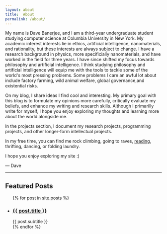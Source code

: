 ```yaml
---
layout: about
title:  About
permalink: /about/
---
```


My name is Dave Banerjee, and I am a third-year undergraduate student studying computer science at Columbia University in New York. My academic interest interests lie in ethics, artificial intelligence, nanomaterials, and rationality, but these interests are always subject to change. I have a research background in physics, more specificially nanomaterials, and have worked in the field for three years. I have since shifted my focus towards philosophy and artificial intelligence. I think studying philosophy and artificial intelligence will equip me with the tools to tackle some of the world's most pressing problems. Some problems I care an awful lot about include factory farming, wild animal welfare, global governance,and existential risks.

On my blog, I share ideas I find cool and interesting. My primary goal with this blog is to formulate my opinions more carefully, critically evaluate my beliefs, and enhance my writing and research skills. Although I primarilly write for myself, I hope you enjoy exploring my thoughts and learning more about the world alongside me.

In the projects section, I document my research projects, programming projects, and other longer-form intellectual projects.

In my free time, you can find me rock climbing, going to raves, [reading](https://www.goodreads.com/user/show/136154707-dave-banerjee), thrifting, dancing, or folding laundry.

I hope you enjoy exploring my site :)

— Dave

---

<h2>Featured Posts</h2>

<ul>
  {% for post in site.posts %}
    <li>
      <h3><a href="{{ post.url }}">{{ post.title }}</a></h3>
      {{ post.subtitle }}
    </li>
  {% endfor %}
</ul>
